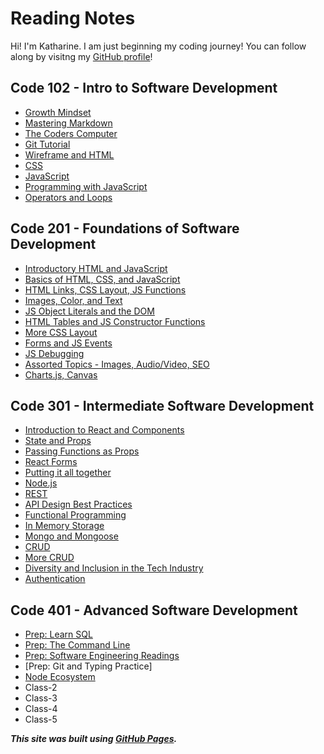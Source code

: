 # Reading Notes

Hi! I'm Katharine. I am just beginning my coding journey! You can follow along by visitng my [GitHub profile](https://github.com/kath-a-rine)!

## Code 102 - Intro to Software Development

* [Growth Mindset](102/read-01.md)
* [Mastering Markdown](102/read-01.md)
* [The Coders Computer](102/read-02.md)
* [Git Tutorial](102/read-03.md)
* [Wireframe and HTML](102/read-04.md)
* [CSS](102/read-05.md)
* [JavaScript](102/read-06.md)
* [Programming with JavaScript](102/read-07.md)
* [Operators and Loops](102/read-08.md)

## Code 201 - Foundations of Software Development

* [Introductory HTML and JavaScript](201/class-01.mdclass-01.md)
* [Basics of HTML, CSS, and JavaScript](/201/class-02.md)
* [HTML Links, CSS Layout, JS Functions](201/class-04.md)
* [Images, Color, and Text](201/class-05.md)
* [JS Object Literals and the DOM](201/class-06.md)
* [HTML Tables and JS Constructor Functions](201/class-07.md)
* [More CSS Layout](201/class-08.md)
* [Forms and JS Events](201/class-09.md)
* [JS Debugging](201/class-10.md)
* [Assorted Topics - Images, Audio/Video, SEO](201/class-11.md)
* [Charts.js, Canvas](201/class-12.md)

## Code 301 - Intermediate Software Development

* [Introduction to React and Components](301/class-01.md)
* [State and Props](301/class-02.md)
* [Passing Functions as Props](301/class-03.md)
* [React Forms](301/class-04.md)
* [Putting it all together](301/class-05.md)
* [Node.js](301/class-06.md)
* [REST](301/class-07.md)
* [API Design Best Practices](301/class-08.md)
* [Functional Programming](301/class-09.md)
* [In Memory Storage](301/class-10.md)
* [Mongo and Mongoose](301/class-11.md)
* [CRUD](301/class-12.md)
* [More CRUD](301/class-13.md)
* [Diversity and Inclusion in the Tech Industry](301/class-14.md)
* [Authentication](301/class-15.md)

## Code 401 - Advanced Software Development

* [Prep: Learn SQL](401/prework-sql.md)
* [Prep: The Command Line](401/command-line.md)
* [Prep: Software Engineering Readings](401/prework-engineering.md)
* [Prep: Git and Typing Practice]
* [Node Ecosystem](401/class-01.md)
* Class-2
* Class-3
* Class-4
* Class-5

***This site was built using [GitHub Pages](https://pages.github.com/).***
